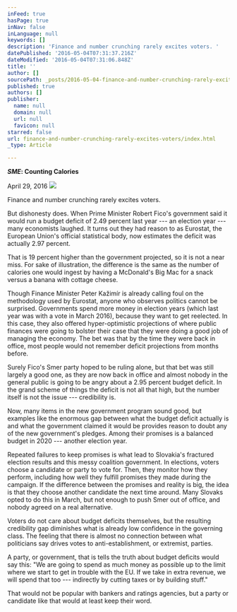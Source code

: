 ```yaml
---
inFeed: true
hasPage: true
inNav: false
inLanguage: null
keywords: []
description: 'Finance and number crunching rarely excites voters. '
datePublished: '2016-05-04T07:31:37.216Z'
dateModified: '2016-05-04T07:31:06.848Z'
title: ''
author: []
sourcePath: _posts/2016-05-04-finance-and-number-crunching-rarely-excites-voters.md
published: true
authors: []
publisher:
  name: null
  domain: null
  url: null
  favicon: null
starred: false
url: finance-and-number-crunching-rarely-excites-voters/index.html
_type: Article

---
```

**_SME_: Counting Calories**

April 29, 2016
![](https://the-grid-user-content.s3-us-west-2.amazonaws.com/4e3afbae-eebf-43b1-948a-776f70a573e0.jpg)

Finance and number crunching rarely excites voters. 

But dishonesty does. When Prime Minister Robert Fico's government said it would run a budget deficit of 2.49 percent last year --- an election year --- many economists laughed. It turns out they had reason to as Eurostat, the European Union's official statistical body, now estimates the deficit was actually 2.97 percent. 

That is 19 percent higher than the government projected, so it is not a near miss. For sake of illustration, the difference is the same as the number of calories one would ingest by having a McDonald's Big Mac for a snack versus a banana with cottage cheese. 

Though Finance Minister Peter Kažimír is already calling foul on the methodology used by Eurostat, anyone who observes politics cannot be surprised. Governments spend more money in election years (which last year was with a vote in March 2016), because they want to get reelected. In this case, they also offered hyper-optimistic projections of where public finances were going to bolster their case that they were doing a good job of managing the economy. The bet was that by the time they were back in office, most people would not remember deficit projections from months before. 

Surely Fico's Smer party hoped to be ruling alone, but that bet was still largely a good one, as they are now back in office and almost nobody in the general public is going to be angry about a 2.95 percent budget deficit. In the grand scheme of things the deficit is not all that high, but the number itself is not the issue --- credibility is. 

Now, many items in the new government program sound good, but examples like the enormous gap between what the budget deficit actually is and what the government claimed it would be provides reason to doubt any of the new government's pledges. Among their promises is a balanced budget in 2020 --- another election year. 

Repeated failures to keep promises is what lead to Slovakia's fractured election results and this messy coalition government. In elections, voters choose a candidate or party to vote for. Then, they monitor how they perform, including how well they fulfill promises they made during the campaign. If the difference between the promises and reality is big, the idea is that they choose another candidate the next time around. Many Slovaks opted to do this in March, but not enough to push Smer out of office, and nobody agreed on a real alternative. 

Voters do not care about budget deficits themselves, but the resulting credibility gap diminishes what is already low confidence in the governing class. The feeling that there is almost no connection between what politicians say drives votes to anti-establishment, or extremist, parties. 

A party, or government, that is tells the truth about budget deficits would say this: "We are going to spend as much money as possible up to the limit where we start to get in trouble with the EU. If we take in extra revenue, we will spend that too --- indirectly by cutting taxes or by building stuff." 

That would not be popular with bankers and ratings agencies, but a party or candidate like that would at least keep their word.
